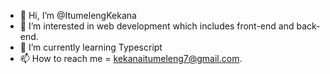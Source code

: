- 👋 Hi, I’m @ItumelengKekana
- 👀 I’m interested in web development which includes front-end and back-end.
- 🌱 I’m currently learning Typescript
- 📫 How to reach me = kekanaitumeleng7@gmail.com.

<!---
ItumelengKekana/ItumelengKekana is a ✨ special ✨ repository because its `README.md` (this file) appears on your GitHub profile.
You can click the Preview link to take a look at your changes.
--->
